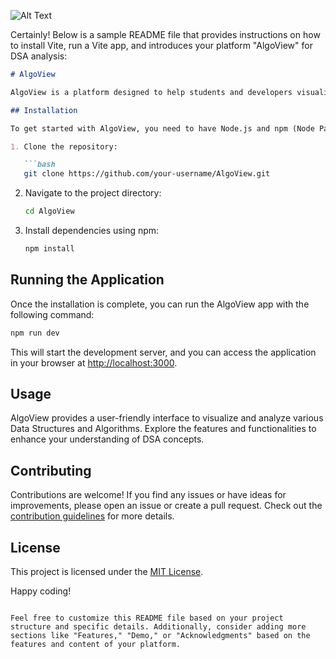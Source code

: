 ![Alt Text]([url](https://res.cloudinary.com/dpackji5g/image/upload/v1706550002/logo-removebg-preview_jz0jbp.png))

Certainly! Below is a sample README file that provides instructions on how to install Vite, run a Vite app, and introduces your platform "AlgoView" for DSA analysis:

```markdown
# AlgoView

AlgoView is a platform designed to help students and developers visualize Data Structures and Algorithms (DSA). This project utilizes Vite as the development environment for building and running the application.

## Installation

To get started with AlgoView, you need to have Node.js and npm (Node Package Manager) installed on your machine. Follow the steps below to install the project dependencies and run the application:

1. Clone the repository:

   ```bash
   git clone https://github.com/your-username/AlgoView.git
   ```

2. Navigate to the project directory:

   ```bash
   cd AlgoView
   ```

3. Install dependencies using npm:

   ```bash
   npm install
   ```

## Running the Application

Once the installation is complete, you can run the AlgoView app with the following command:

```bash
npm run dev
```

This will start the development server, and you can access the application in your browser at [http://localhost:3000](http://localhost:3000).

## Usage

AlgoView provides a user-friendly interface to visualize and analyze various Data Structures and Algorithms. Explore the features and functionalities to enhance your understanding of DSA concepts.

## Contributing

Contributions are welcome! If you find any issues or have ideas for improvements, please open an issue or create a pull request. Check out the [contribution guidelines](CONTRIBUTING.md) for more details.

## License

This project is licensed under the [MIT License](LICENSE).

Happy coding!
```

Feel free to customize this README file based on your project structure and specific details. Additionally, consider adding more sections like "Features," "Demo," or "Acknowledgments" based on the features and content of your platform.
